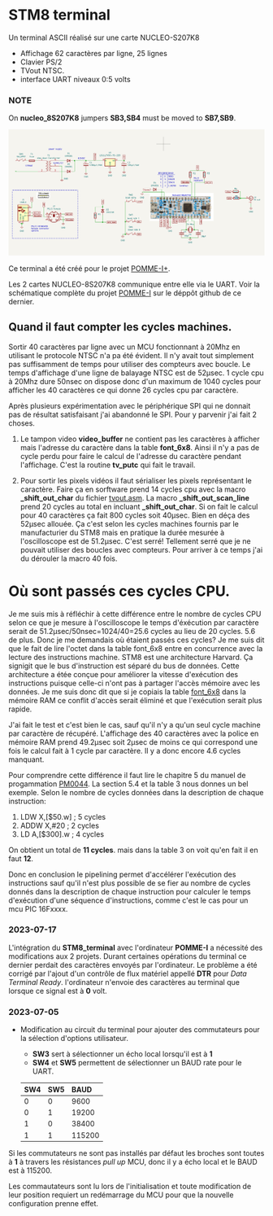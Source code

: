 # STM8 terminal 

Un terminal ASCII réalisé sur une carte NUCLEO-S207K8

*   Affichage 62 caractères par ligne, 25 lignes 
*   Clavier PS/2 
*   TVout NTSC. 
*   interface UART niveaux 0:5 volts 

### NOTE 

On **nucleo_8S207K8** jumpers **SB3,SB4** must be moved to **SB7,SB9**.

![schématique](terminal_schematic.png)


Ce terminal a été créé pour le projet [POMME-I+](https://github.com/Picatout/pomme-1P).

Les 2 cartes NUCLEO-8S207K8 communique entre elle via le UART. Voir la schématique complète du projet [POMME-I](https://github.com/Picatout/pomme-I) sur le déppôt github de ce dernier. 


## Quand il faut compter les cycles machines.

Sortir 40 caractères par ligne avec un MCU fonctionnant à 20Mhz en utilisant le protocole NTSC n'a pa été évident. Il n'y avait tout simplement pas suffisamment de temps pour utiliser des compteurs avec boucle. Le temps d'affichage d'une ligne de balayage NTSC est de 52µsec. 1 cycle cpu à 20Mhz dure 50nsec on dispose donc d'un maximum de 1040 cycles pour afficher les 40 caractères ce qui donne 26 cycles cpu par caractère.

Après plusieurs expérimentation avec le périphérique SPI qui ne donnait pas de résultat satisfaisant j'ai abandonné le SPI. Pour y parvenir j'ai fait 2 choses. 

1. Le tampon video **video_buffer** ne contient pas les caractères à afficher mais l'adresse du caractère dans la table **font_6x8**. Ainsi il n'y a pas de cycle perdu pour faire le calcul de l'adresse du caractère pendant l'affichage. C'est la routine **tv_putc** qui fait le travail. 

1. Pour sortir les pixels vidéos il faut sérialiser les pixels représentant le caractère. Faire ça en sorftware prend 14 cycles cpu avec la macro  **_shift_out_char** du fichier [tvout.asm](tvout.asm).
La macro **_shift_out_scan_line** prend 20 cycles au total en incluant **_shift_out_char**. Si on fait le calcul pour 40 caractères ça fait 800 cycles soit 40µsec. Bien en déça des 52µsec allouée. Ça c'est selon les cycles machines fournis par le manufacturier du STM8 mais en pratique la durée mesurée à l'oscilloscope est de 51.2µsec. C'est serré! Tellement serré que je ne pouvait utiliser des boucles avec compteurs. Pour arriver à ce temps j'ai du dérouler la macro 40 fois. 

# Où sont passés ces cycles CPU. 

Je me suis mis à réfléchir à cette différence entre le nombre de cycles CPU selon ce que je mesure à l'oscilloscope le temps d'éxécution par caractère serait de 51.2µsec/50nsec=1024/40=25.6 cycles au lieu de 20 cycles. 5.6 de plus. Donc je me demandais où étaient passés ces cycles? Je me suis dit que le fait de lire l'octet dans la table font_6x8 entre en concurrence avec la lecture des instructions machine. STM8 est une architecture Harvard. Ça signigit que le bus d'instruction est séparé du bus de données. Cette architecture a étée conçue pour améliorer la vitesse d'exécution des instructions puisque celle-ci n'ont pas à partager l'accès mémoire avec les données. Je me suis donc dit que si je copiais la table [font_6x8](font.asm) dans la mémoire RAM ce conflit d'accès serait éliminé et que l'exécution serait plus rapide. 

J'ai fait le test et c'est bien le cas, sauf qu'il n'y a qu'un seul cycle machine par caractère de récupéré. L'affichage des 40 caractères avec la police en mémoire RAM prend 49.2µsec soit 2µsec de moins ce qui correspond une fois le calcul fait à 1 cycle par caractère. Il y a donc encore 4.6 cycles manquant. 

Pour comprendre cette différence il faut lire le chapitre 5 du manuel de progammation  [PM0044](https://www.st.com/content/ccc/resource/technical/document/programming_manual/43/24/13/9a/89/df/45/ed/CD00161709.pdf/files/CD00161709.pdf/jcr:content/translations/en.CD00161709.pdf). La section 5.4 et la table 3 nous donnes un bel exemple. Selon le nombre de cycles données dans la description de chaque instruction: 

1.  LDW X,[$50.w] ; 5 cycles 
1.  ADDW X,#20   ; 2 cycles 
1.  LD A,[$300].w ; 4 cycles 

On obtient un total de **11 cycles**. mais dans la table 3 on voit qu'en fait il en faut **12**. 

Donc en conclusion le pipelining permet d'accélérer l'exécution des instructions sauf qu'il n'est plus possible de se fier au nombre de cycles donnés dans la description de chaque instruction pour calculer le temps d'exécution d'une séquence d'instructions, comme c'est le cas pour un mcu PIC 16Fxxxx. 

### 2023-07-17

L'intégration du **STM8_terminal** avec l'ordinateur **POMME-I** a nécessité des modifications aux 2 projets. Durant certaines opérations du terminal ce dernier perdait des caractères envoyés par l'ordinateur. Le problème a été corrigé par l'ajout d'un contrôle de flux matériel appellé **DTR** pour *Data Terminal Ready*. l'ordinateur n'envoie des caractères au terminal que lorsque ce signal est à **0** volt.

### 2023-07-05 

* Modification au circuit du terminal pour ajouter des commutateurs pour la sélection d'options utilisateur.

    * **SW3** sert à sélectionner un écho local lorsqu'il est à **1** 
    * **SW4** et **SW5** permettent de sélectionner un BAUD rate pour  le UART.

  SW4|SW5|BAUD 
    -|-|-
    0|0| 9600
    0|1| 19200
    1|0| 38400
    1|1| 115200

Si les commutateurs ne sont pas installés par défaut les broches sont toutes à **1** à travers les résistances *pull up* MCU, donc il y a écho local et le BAUD est à 115200.

Les commautateurs sont lu lors de l'initialisation et toute modification de leur position requiert un redémarrage du MCU pour que la nouvelle configuration prenne effet.

